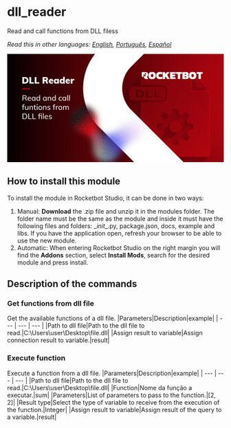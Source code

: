 


# dll_reader
  
Read and call functions from DLL filess  

  
*Read this in other languages: [English](Manual_dll_reader.md), [Português](Manual_dll_reader.pr.md), [Español](Manual_dll_reader.es.md)*  

  
![banner](imgs/Banner_dll_reader.jpg)
## How to install this module
  
To install the module in Rocketbot Studio, it can be done in two ways:
1. Manual: __Download__ the .zip file and unzip it in the modules folder. The folder name must be the same as the module and inside it must have the following files and folders: \__init__.py, package.json, docs, example and libs. If you have the application open, refresh your browser to be able to use the new module.
2. Automatic: When entering Rocketbot Studio on the right margin you will find the **Addons** section, select **Install Mods**, search for the desired module and press install.  


## Description of the commands

### Get functions from dll file
  
Get the available functions of a dll file.
|Parameters|Description|example|
| --- | --- | --- |
|Path to dll file|Path to the dll file to read.|C:\Users\user\Desktop\file.dll|
|Assign result to variable|Assign connection result to variable.|result|

### Execute function
  
Execute a function from a dll file.
|Parameters|Description|example|
| --- | --- | --- |
|Path to dll file|Path to the dll file to read.|C:\Users\user\Desktop\file.dll|
|Function|Nome da função a executar.|sum|
|Parameters|List of parameters to pass to the function.|[2, 2]|
|Result type|Select the type of variable to receive from the execution of the function.|Integer|
|Assign result to variable|Assign result of the query to a variable.|result|
